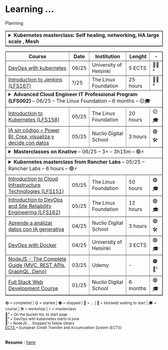 # Learning ...
<!--
![Banner](https://images.unsplash.com/photo-1503023345310-bd7c1de61c7d?auto=format&fit=crop&w=1350&q=80)
![GitHub repo size](https://img.shields.io/github/repo-size/username/repo-name)
![License](https://img.shields.io/badge/license-MIT-blue)
[![Demo](https://img.shields.io/badge/Demo-Link-green)](https://your-demo-url.com)
-->


Planning
<table border="1" cellspacing="0" cellpadding="8">
  <tbody>
<tr>
  <td colspan="5">
    <details>
      <summary>
        <strong>Kubernetes masterclass: Self healing, networking, HA large scale , Mesh </strong>
      </summary>
      <table style="width: 100%; margin-top: 10px;">
	  <tr>
      <td>
			  Kubernetes masterclass from CNCF  <br> 
			<sub> -<a href="https://www.youtube.com/watch?v=ZuIQurh_kDk" target="_blank">
					   Kubernetes Design Principles: Understand the Why - Saad Ali, Google </a></sub><br>
			<sub> -<a href="https://www.youtube.com/watch?v=90kZRyPcRZw" target="_blank">
					   Kubernetes Deconstructed: Understanding Kubernetes by Breaking It Down - Carson Anderson, DOMO</a></sub><br>
			<sub> -<a href="https://www.youtube.com/watch?v=3KtEAa7_duA" target="_blank">
						  (5y ago) LISA19 - Deep Dive into Kubernetes Internals for Builders and Operators    </a></sub><br>
			Self Healing:
			<sub> -<a href="https://www.youtube.com/watch?v=91dgNqma7-Q" target="_blank">
						  (1y ago)        The Magic of Kubernetes Self-Healing Capabilities - Saad Ali, Google    </a></sub><br>
			<sub> -<a href="https://www.youtube.com/watch?v=bsrXifq3Pjc" target="_blank">
						  (8y ago)         Deploying Self Healing Services With Kubernetes w/ Rob Scott     </a></sub><br>
			<sub> -<a href="https://www.youtube.com/watch?v=3psxcNttPtA" target="_blank">
						  (1y ago)         "Kubernetes self-healing: HA for services and control plane"  - Lukasz Sztachanski i Lukasz Luczaj</a></sub><br>
			Networking: <br>			  
			<sub> -<a href="https://www.youtube.com/watch?v=tq9ng_Nz9j8" target="_blank">
						 Kubernetes Networking Intro and Deep-Dive - Bowei Du & Tim Hockin, Google </a></sub><br>
			<sub> -<a href="https://www.youtube.com/watch?v=YumoKGhuZ2o" target="_blank">
						  (1y ago) Tutorial: From CNI Zero to CNI Hero: A Kubernetes Networking Tutorial Using CNI </a></sub><br>
			<sub> -<a href="https://www.youtube.com/watch?v=S2BQz-5cboA" target="_blank">
						  (1y ago)  Crossplane Intro and Deep Dive - the Cloud Native Control Plane Framework </a></sub><br>
			HA large Scale: <br> 
			<sub> -<a href="https://www.youtube.com/watch?v=NpT9RraqKdY" target="_blank">
						Highly Available Kubernetes Clusters - Best Practices - Meaghan Kjelland & Karan Goel, Google </a></sub><br>
			<sub> -<a href="https://www.youtube.com/watch?v=AYNaaXlV8LQ" target="_blank">
						  (1y ago)      Building a Large Scale Multi-Cloud Multi-Region SaaS Platform with Kubernetes Controllers </a></sub><br>
			<sub> -<a href="https://www.youtube.com/watch?v=WRACr5nXl9U" target="_blank">
						  (1y ago)      Architecting Resilience: Lessons from Managing 7K+ Kubernetes Clusters at Scale  </a></sub><br>
			Mesh: Istio and Cilium:  <br> 
			<sub> -<a href="https://www.youtube.com/watch?v=bEFILWrRJJ4" target="_blank">
						  (5y ago)         Demystifying Service Mesh, HashiCorp   </a></sub><br>
			<sub> -<a href="https://www.youtube.com/watch?v=91oylZSoYzM" target="_blank">
						  (1y ago) Comparing Sidecar-Less Service Mesh from Cilium and Istio - Christian Posta, Solo.io </a></sub><br>
			<sub> -<a href="https://www.youtube.com/watch?v=qbB3TEiOb24" target="_blank">
						  (1y ago)    Simplifying Multi-Cluster and Multi-Cloud Deployments with Cilium - Liz Rice, Isovalent </a></sub><br>
			<sub> -<a href="https://www.youtube.com/watch?v=x2qemf9Wmqo" target="_blank">
						  (1y ago)  Istio Ambient Service Mesh Made Simple - Lin Sun, Solo.io </a></sub><br>
			<sub> -<a href="https://www.youtube.com/watch?v=xTUiXLqfJms" target="_blank">
						  (1y ago)   Best-Practices for Securing Egress Traffic with Istio - Niranjan Shankar, Microsoft </a></sub><br>
			<sub> -<a href="https://www.youtube.com/watch?v=XW10IpsTmH8" target="_blank">
						  (6mm ago)    What Istio Got Wrong: Learnings from the Last Seven Years of Service Mesh - C. Posta, L. Ryan  </a></sub><br>
			<sub> -<a href="https://www.youtube.com/watch?v=XW10IpsTmH8" target="_blank">
						  (1y ago)     Reliable multi-cluster application architectures with Istio - Ameer Abbas & John Howard, Google </a></sub><br>
			<sub> -<a href="https://www.youtube.com/watch?v=qbB3TEiOb24" target="_blank">
						  (1y ago)     What Istio Got Wrong: Learnings from the Last Seven Years of Service Mesh - C. Posta, L. Ryan </a></sub><br>
			<sub> -<a href="https://www.youtube.com/watch?v=_8FNsvoECPU" target="_blank">
						  (1y ago)       Create resilient multi-cluster, multi-regional and multi-tenant architectures with Istio and K8s   </a></sub><br>
      </td>
	      </table>
    </details>
  </td>
    </tbody>
</table>

<table border="1" cellspacing="0" cellpadding="8">
  <thead> <tr> <th>Course</th>  <th>Date</th>  <th>Institution</th>  <th>Lenght</th>  <th> - </th> </tr> </thead>
  <tbody>
 <!--   <tr>
      <td><a href="https://www.coursera.org/specializations/cloud-native-development-openshift-kubernetes" target="_blank">
        Cloud-Native Development with OpenShift and Kubernetes</a></td>
	      <td>?/25</td>
	      <td>Red Hat/ Coursera</td>
	      <td> 1 month</td>
	      <td>🛑💬³</td>
    </tr> 
-->
    <tr>
      <td><a href="https://devopswithkubernetes.com/" target="_blank">
        DevOps with kubernetes</a></td>
	      <td>06/25</td>
	      <td>University of Helsinki</td>
	      <td>5 ECTS</td>
	      <td>🛑💬²</td>
    </tr>
    <tr>
      <td><a href="https://training.linuxfoundation.org/training/introduction-to-jenkins-lfs167/" target="_blank">
        Introduction to Jenkins (LFS167)</a></td>
	      <td>?/25</td>
	      <td>The Linux Foundation</td>
	      <td>25 hours</td>
	      <td>🛑💬³</td>
    </tr>
<!-- Tabella a scomparsa per Advanced Cloud Engineer IT Professional Program (LFS002)-->
<tr>
  <td colspan="5">
    <details>
      <summary>
        <strong>Advanced Cloud Engineer IT Professional Program (LFS002)</strong>
        – 06/25 – The Linux Foundation – 6 months – 🟡🎓
      </summary>
      <table style="width: 100%; margin-top: 10px;">
        <tr>
          <td><strong>Courses:</strong></td>
          <td colspan="4">
		  <a href="https://training.linuxfoundation.org/training/advanced-cloud-engineer-it-professional-program/" target="_blank">
          Advanced Cloud Engineer IT Professional Program (LFS002) <br>
    </a>
            <sub>- <a href="y" target="_blank">Containers Fundamentals (LFS253)</a></sub><br>
            <sub>- <a href="y" target="_blank">Kubernetes Fundamentals (LFS258)</a></sub><br>
            <sub>- <a href="y" target="_blank">Monitoring Systems and Services with Prometheus (LFS241)</a></sub><br>
            <sub>- <a href="y" target="_blank">Cloud Native Logging with Fluentd and Fluent Bit (LFS242)</a></sub><br>
            <sub>- <a href="y" target="_blank">Managing Kubernetes Applications with Helm (LFS244)</a></sub><br>
            <sub>- <a href="y" target="_blank">Service Mesh Fundamentals (LFS243)</a></sub>
          </td>
        </tr>
        <tr>
          <td><strong>Date:</strong></td>
          <td>06/25</td>
          <td><strong>Next milestone:</strong></td>
          <td colspan="2">Complete Containers Fundamentals (LFS253)</td>
        </tr>
        <tr>
          <td><strong>Provider:</strong></td>
          <td>The Linux Foundation</td>
          <td><strong>Instructor:</strong></td>
          <td colspan="2">Kelsey Hightower (guest), LF instructors</td>
        </tr>
        <tr>
          <td><strong>Duration:</strong></td>
          <td>6 months</td>
          <td><strong>Learning format:</strong></td>
          <td colspan="2">Self-paced + Labs</td>
        </tr>
        <tr>
          <td><strong>Status:</strong></td>
          <td>🟡 In progress</td>
          <td><strong>Completion expected:</strong></td>
          <td colspan="2">Q3 2025</td>
        </tr>
      </table>
    </details>
  </td>
</tr>
<tr>
	<td> <a href="https://training.linuxfoundation.org/training/introduction-to-kubernetes/" target="_blank">
		Introduction to Kubernetes (LFS158)</a> </td>
	<td>05/25</td> <td>The Linux Foundation</td> <td> 20 hours </td> <td>🟡🎓</td>
</tr>
<tr>
      <td><a href="https://github.com/luigicucciolillo/Certifications/tree/main/Nuclio%20digital%20school/workshop%20-%20IA%20sin%20codigo%20%2B%20power%20BI" target="_blank">
		IA sin código + Power BI: Crea, visualiza y decide con datos </a></td>  
      <td>05/25</td> <td>Nuclio Digital School</td><td> 3 hours </td><td>🟢🛠️</td>
</tr>
  <td colspan="5">
    <details>
      <summary>
        <strong>Masterclasses on Knative </strong>
        – 06/25 – 3+ – 3h15m – 🟢⚡
      </summary>
      <table style="width: 100%; margin-top: 10px;">
	  <tr>
      <td>
        <a href="https://github.com/luigicucciolillo/StudyMaterial/tree/main/Masterclasses/Knative" target="_blank">
          Masterclasses on Knative
        </a>
        <br>
        <sub> - 
        <a href="https://github.com/luigicucciolillo/StudyMaterial/tree/main/Masterclasses/Knative/Knative%20A%20Kubernetes%20Framework%20to%20Manage%20Serverless%20Workloads%20by%20Nikhil%20Barthwal%2C%20Google" target="_blank">
          Knative: A Kubernetes Framework to Manage Serverless Workloads
        </a>
        </sub> 
        <br>
        <sub> - 
        <a href="https://github.com/luigicucciolillo/StudyMaterial/tree/main/Masterclasses/Knative/Unleashing%20the%20Power%20of%20Serverless%20on%20Kubernetes%20with%20Knative%2C%20Crossplane%2C%20Dapr%20%26%20KEDA" target="_blank">
          Unleashing the Power of Serverless on Kubernetes with Knative,Crossplane,Dapr
        </a>
        </sub> 
        <br>
        <sub> - 
        <a href="https://github.com/luigicucciolillo/StudyMaterial/tree/main/Masterclasses/Knative/Use%20Knative%20When%20You%20Can%2C%20and%20Kubernetes%20When%20You%20Must" target="_blank">
          Use Knative When You Can, and Kubernetes When You Must
        </a>
        </sub> 
        <br>
        <sub> - 
        <a href="https://github.com/luigicucciolillo/StudyMaterial/tree/main/Masterclasses/Knative/Corso%20Knative%2C%20a%20serverless%20environment%20for%20Kubernetes%20Lui" target="_blank">
          Corso Knative, a serverless environment for Kubernetes
        </a>
        </sub> 
        <br>
        <sub> - 
        <a href="https://github.com/luigicucciolillo/StudyMaterial/tree/main/Masterclasses/Knative/Inside%20Knative%20Serving%20-%20Dominik%20Tornow%2C%20SAP%20%26%20Andrew%20Chen%2C%20Google" target="_blank">
          Inside Knative Serving
        </a>
        </sub> 
        <br>
      </td>
      <td>05/25</td>
      <td>
        <br>
        <sub> Barthwal, Google </sub>
        <br>
        <sub> Salatino, Diagrid.io</sub>
      <br>
      <sub> Hadas & Maximilien, IBM</sub>
      <br>
      <sub> Leoni, Sorint lab</sub>
      <br>
      <sub> Tornow&Chen, SAP&Google</sub>
      <br>
      </td>
      <td>3h 15m</td>
      <td>🟢⚡</td>
    </tr>
	      </table>
    </details>
  </td>
</tr>
	<tr>
  <td colspan="5">
    <details>
      <summary>
        <strong>Kubernetes masterclass from Rancher Labs </strong>
        – 05/25 – Rancher Labs – 6 hours – 🟢⚡
      </summary>
      <table style="width: 100%; margin-top: 10px;">
	        <thead>
    <tr>
      <th>Course</th>
      <th>Date</th>
      <th>Institution</th>
      <th>Lenght</th>
      <th> - </th>
    </tr>
  </thead>
  <tr>
      <td><a href="https://github.com/luigicucciolillo/StudyMaterial/tree/main/Masterclasses/Kubernetes%20masterclass%20from%20Rancher" target="_blank">
	  Kubernetes masterclass from Rancher Labs</a><br>
        <sub> - <a href="https://github.com/luigicucciolillo/StudyMaterial/tree/main/Masterclasses/Kubernetes%20masterclass%20from%20Rancher" target="_blank">
          Intro to kubernetes and rancher</a></sub><br>
        <sub> - <a href="https://github.com/luigicucciolillo/StudyMaterial/tree/main/Masterclasses/Kubernetes%20masterclass%20from%20Rancher/1%20-%20Intro%20to%20K3s%20Online%20Training%20Lightweight%20Kubernetes" target="_blank">
          Intro to K3s Online Training: Lightweight Kubernetes   </a></sub><br>
        <sub> - <a href="https://github.com/luigicucciolillo/StudyMaterial/tree/main/Masterclasses/Kubernetes%20masterclass%20from%20Rancher/2%20-%20Kubernetes%20Master%20Class%20Understanding%20and%20Implementing%20Service%20Mesh" target="_blank"> Understanding and Implementing Service Mesh</a> </sub><br>
        <sub> - <a href="https://github.com/luigicucciolillo/StudyMaterial/tree/main/Masterclasses/Kubernetes%20masterclass%20from%20Rancher/3%20-%20Kubernetes%20Master%20Class%20Monitoring%20and%20Alerting%20with%20Prometheus%20%26%20Grafana" target="_blank">Monitoring and Alerting with Prometheus & Grafana</a></sub><br>
      </td>
      <td>05/25</td>
      <td>
        Rancher Labs
      </td>
      <td> 6 hours</td>
      <td>🟢⚡</td>
    </tr>
	</table>
    </details>
  </td>
</tr>
    <tr>
      <td>
        <a href="https://github.com/luigicucciolillo/Certifications/tree/main/The%20linux%20foundation/Introduction%20to%20Cloud%20Infrastructure%20Technologies%20LFS151" target="_blank">
          Introduction to Cloud Infrastructure Technologies (LFS151)
        </a>
      </td>
      <td>05/25</td>
      <td>The Linux Foundation</td>
      <td>50 hours</td>
      <td>🟢🎓</td>
    </tr>
    <tr>
      <td>
        <a href="https://github.com/luigicucciolillo/Certifications/tree/main/The%20linux%20foundation/Introduction%20to%20DevOps%20and%20Site%20Reliability%20Engineering%20LFS162" target="_blank">
        Introduction to DevOps and Site Reliability Engineering (LFS162)
        </a>
      </td>
      <td>05/25</td>
      <td>The Linux Foundation</td>
      <td>12 hours</td>
      <td>🟢🎓</td>
    </tr>
    <tr>
      <td>
        <a href="https://github.com/luigicucciolillo/Certifications/tree/main/Nuclio%20digital%20school/workshop%20-%20Aprende%20a%20analizar%20datos%20con%20IA%20generativa" target="_blank">
        Aprende a analizar datos con IA generativa
        </a>
      </td>  
      <td>04/25</td>
      <td>Nuclio Digital School</td>
      <td>
        3 hours
      </td>
      <td>🟢🛠️</td>
    </tr>
    <tr>
      <td>
        <a href="https://github.com/luigicucciolillo/Certifications/tree/main/DevOps%20with%20Docker%20-%20Helsinki%20University" target="_blank">
          DevOps with Docker
        </a>
      </td>
      <td>04/25</td>
      <td>University of Helsinki</td>
      <td>3 ECTS</td>
      <td>🟢🎓</td>
    </tr>
    <tr>
      <td>
        <a href="https://www.udemy.com/course/nodejs-the-complete-guide/?srsltid=AfmBOopQY5H91x0__bmJZcLIRDGMmQbi0X5WQE4TGY3kSHFZlXlJtYsC&couponCode=LETSLEARNNOW" target="_blank">
        NodeJS - The Complete Guide (MVC, REST APIs, GraphQL, Deno)
        </a>
      </td>
      <td>03/25</td>
      <td>Udemy</td>
      <td>-</td>
      <td>🟠💬¹</td>
    </tr>
    <tr>
      <td>
        <a href="https://github.com/luigicucciolillo/Certifications/tree/main/Nuclio%20digital%20school/Full%20stack%20development%20-%20Nuclio%20digital%20school" target="_blank">
        Full Stack Web Development Course
        </a>
      </td>
      <td>01/25</td>
      <td>Nuclio Digital School</td>
      <td>6 months</td>
      <td>🟢🎓</td>
    </tr>
  </tbody>
</table>

<sub> 
🟢 = completed | 
🟡 = started |
🟠 = stopped |
🔵 = ... |
🛑 = blocked/ waiting to start |
🎓 = course |
🛠️ = workshop |
⚡ = masterclass
</sub> 
<br>

<sub> 
💬³ = On the bucket list, to start asap <br>
💬² = DevOps with kubernetes starts in june <br>
💬¹ = NodeJS ... Stopped to follow others <br>
<a href="https://education.ec.europa.eu/it/education-levels/higher-education/inclusive-and-connected-higher-education/european-credit-transfer-and-accumulation-system" target="_blank">
ECTS
</a>
= European Credit Transfer and Accumulation System (ECTS)
</sub>
<br>
<br>

**Resume** : 
<a href="https://github.com/luigicucciolillo/Certifications/blob/main/resume/CV_cucciolillo.pdf" target="_blank">
here
</a>


<!--
**luigicucciolillo/luigicucciolillo** is a ✨ _special_ ✨ repository because its `README.md` (this file) appears on your GitHub profile.
💬¹  💬²  💬³  💬⁴  💬⁵
- 🔭 🌱 👯 🤔 💬 📫 😄 ⚡ 

Wishlist:
https://www.coursera.org/learn/npp-linux-networking

https://www.coursera.org/learn/applications-development-microservices-serverless-openshift
https://www.coursera.org/learn/advanced-kubernetes-third-course-3
https://www.coursera.org/specializations/cloud-computing

https://www.coursera.org/projects/pod-management-with-kubernetes-run-containerized-workloads
https://www.coursera.org/projects/scaling-e-commerce-with-kubernetes-deploy-web-apps
-->
